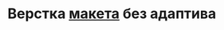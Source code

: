# Верстка [макета](https://www.figma.com/file/VifaPqhQDOdCgsC0jWfj4z/%5BPublished%5D%5BRU%5D-%C2%ABOskolnet%C2%BB-(Copy)?node-id=0%3A1) без адаптива
